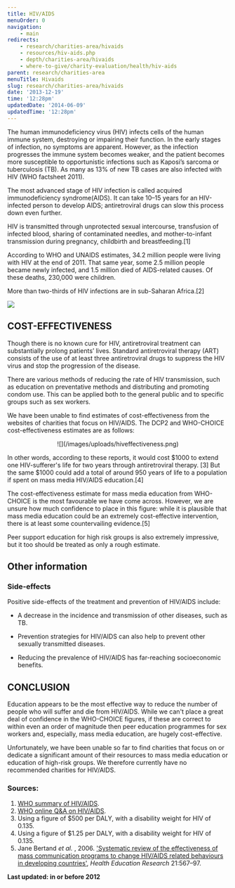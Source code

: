 ```yaml
---
title: HIV/AIDS
menuOrder: 0
navigation:
    - main
redirects:
    - research/charities-area/hivaids
    - resources/hiv-aids.php
    - depth/charities-area/hivaids
    - where-to-give/charity-evaluation/health/hiv-aids
parent: research/charities-area
menuTitle: Hivaids
slug: research/charities-area/hivaids
date: '2013-12-19'
time: '12:28pm'
updatedDate: '2014-06-09'
updatedTime: '12:28pm'
---
```

The human immunodeficiency virus (HIV) infects cells of the human immune system, destroying or impairing their function. In the early stages of infection, no symptoms are apparent. However, as the infection progresses the immune system becomes weaker, and the patient becomes more susceptible to opportunistic infections such as Kaposi’s sarcoma or tuberculosis (TB). As many as 13% of new TB cases are also infected with HIV (WHO factsheet 2011).

The most advanced stage of HIV infection is called acquired immunodeficiency syndrome(AIDS). It can take 10–15 years for an HIV-infected person to develop AIDS; antiretroviral drugs can slow this process down even further.

HIV is transmitted through unprotected sexual intercourse, transfusion of infected blood, sharing of contaminated needles, and mother-to-infant transmission during pregnancy, childbirth and breastfeeding.[1]

According to WHO and UNAIDS estimates, 34.2 million people were living with HIV at the end of 2011\. That same year, some 2.5 million people became newly infected, and 1.5 million died of AIDS-related causes. Of these deaths, 230,000 were children.

More than two-thirds of HIV infections are in sub-Saharan Africa.[2]

![](/images/uploads/hivmapprevalence.jpg)

## COST-EFFECTIVENESS

Though there is no known cure for HIV, antiretroviral treatment can substantially prolong patients’ lives. Standard antiretroviral therapy (ART) consists of the use of at least three antiretroviral drugs to suppress the HIV virus and stop the progression of the disease.

There are various methods of reducing the rate of HIV transmission, such as education on preventative methods and distributing and promoting condom use. This can be applied both to the general public and to specific groups such as sex workers.

We have been unable to find estimates of cost-effectiveness from the websites of charities that focus on HIV/AIDS. The DCP2 and WHO-CHOICE cost-effectiveness estimates are as follows:

<center>![](/images/uploads/hiveffectiveness.png)</center>

In other words, according to these reports, it would cost $1000 to extend one HIV-sufferer's life for two years through antiretroviral therapy. [3] But the same $1000 could add a total of around 950 years of life to a population if spent on mass media HIV/AIDS education.[4]

The cost-effectiveness estimate for mass media education from WHO-CHOICE is the most favourable we have come across. However, we are unsure how much confidence to place in this figure: while it is plausible that mass media education could be an extremely cost-effective intervention, there is at least some countervailing evidence.[5]

Peer support education for high risk groups is also extremely impressive, but it too should be treated as only a rough estimate.

## Other information

### Side-effects

Positive side-effects of the treatment and prevention of HIV/AIDS include:

*   A decrease in the incidence and transmission of other diseases, such as TB.

*   Prevention strategies for HIV/AIDS can also help to prevent other sexually transmitted diseases.
*   Reducing the prevalence of HIV/AIDS has far-reaching socioeconomic benefits.

## CONCLUSION

Education appears to be the most effective way to reduce the number of people who will suffer and die from HIV/AIDS. While we can't place a great deal of confidence in the WHO-CHOICE figures, if these are correct to within even an order of magnitude then peer education programmes for sex workers and, especially, mass media education, are hugely cost-effective.

Unfortunately, we have been unable so far to find charities that focus on or dedicate a significant amount of their resources to mass media education or education of high-risk groups. We therefore currently have no recommended charities for HIV/AIDS.

### Sources:

1.  [WHO summary of HIV/AIDS](http://www.who.int/topics/hiv_aids/en/).
2.  [WHO online Q&A on HIV/AIDS](http://www.who.int/features/qa/71/en/index.html).
3.  Using a figure of $500 per DALY, with a disability weight for HIV of 0.135.
4.  Using a figure of $1.25 per DALY, with a disability weight for HIV of 0.135.
5.  Jane Bertand _et al._ , 2006\. ['Systematic review of the effectiveness of mass communication programs to change HIV/AIDS related behaviours in developing countries'](http://her.oxfordjournals.org/cgi/reprint/21/4/567), _Health Education Research_ 21:567–97.

**Last updated: in or before 2012**